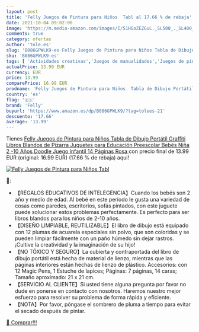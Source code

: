 ```yaml
---
layout: post
title: 'Felly Juegos de Pintura para Niños  Tabl al 17.66 % de rebaja'
date: 2021-10-04 09:02:00
image: 'https://m.media-amazon.com/images/I/51HGoZEZGuL._SL500_._SL400_.jpg'
comments: true
category: ofertas
author: 'tole.es'
slug: 'B086GPWLK9-es Felly Juegos de Pintura para Niños Tabla de Dibujo...'
sku: 'B086GPWLK9-es'
tags: [ 'Actividades creativas','Juegos de manualidades','Juegos de pintura para niños','Juguetes','Juguetes y juegos','bebés','felly', ]
actualPrice: 13.99 EUR
currency: EUR
price: 13.99
comparePrice: 16.99 EUR
prodname: 'Felly Juegos de Pintura para Niños  Tabla de Dibujo Portátil Graffiti Libros Blandos de Pizarra Juguetes para Educación Preescolar Bebés Niña 2 -10 Años  Doodle Juego Infantil  14 Páginas  Rosa '
country: 'es'
flag: '🇪🇸'
brand: 'Felly'
buyurl: 'https://www.amazon.es/dp/B086GPWLK9/?tag=tolees-21'
descuento: '17.66'
average: '13.99'
---
```


Tienes [Felly Juegos de Pintura para Niños  Tabla de Dibujo Portátil Graffiti Libros Blandos de Pizarra Juguetes para Educación Preescolar Bebés Niña 2 -10 Años  Doodle Juego Infantil  14 Páginas  Rosa ](https://www.amazon.es/dp/B086GPWLK9/?tag=tolees-21) con precio final de  13.99 EUR (original: 16.99 EUR) (17.66 %  de rebaja) aqui!

[![Felly Juegos de Pintura para Niños  Tabl](https://m.media-amazon.com/images/I/51HGoZEZGuL._SL500_._SL400_.jpg)](https://www.amazon.es/dp/B086GPWLK9/?tag=tolees-21)

🔎:

- 【REGALOS EDUCATIVOS DE INTELEGENCIA】Cuando los bebés son 2 año y medio de edad. Al bebé en este período le gusta una variedad de cosas como paredes, escritorios, sofás pintados, con este juguete puede solucionar estos problemas perfectamente. Es perfecto para ser libros blandos para los niños de 2-10 años.
- 【DISEÑO LIMPIABLE, REUTILIZABLE】El libro de dibujo está equipado con 12 plumas de acuarela especiales sin polvo, que son coloridas y se pueden limpiar fácilmente con un paño húmedo sin dejar rastros. ¡Cultive la creatividad y la imaginación de su hijo!
- 【NO TÓXICO Y SEGURO】La cubierta y contraportada del libro de dibujo portátil está hecha de material de lienzo, mientras que las páginas interiores están hechas de lienzo de plástico. Accesorios: con 12 Magic Pens, 1 Estuche de lapices; Páginas: 7 páginas, 14 caras; Tamaño aproximado: 21 x 21 cm.
- 【SERVICIO AL CLIENTE】Si usted tiene alguna pregunta por favor no dude en ponerse en contacto con nosotros. Haremos nuestro mejor esfuerzo para resolver su problema de forma rápida y eficiente.
- 【NOTA】Por favor, póngase el sombrero de pluma a tiempo para evitar el secado después de pintar.

[🛒 Comprar!!!](https://www.amazon.es/dp/B086GPWLK9/?tag=tolees-21)
